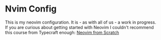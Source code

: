 # Nvim Config

This is my neovim configuration. It is - as with all of us - a work in progress. If you are curious about getting started with Neovim I couldn't recommend this course from Typecraft enough: [Neovim from Scratch](https://typecraft.dev/neovim-for-noobs/)


